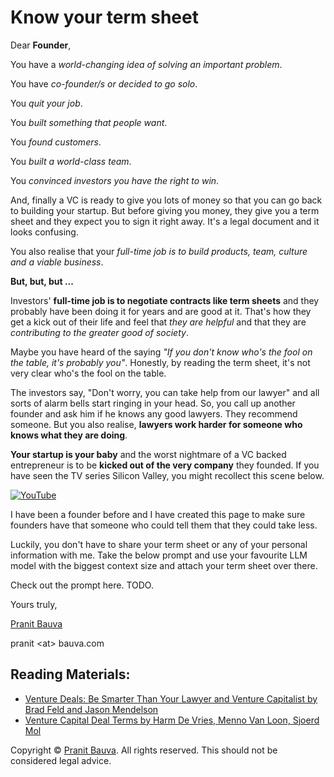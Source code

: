 # Know your term sheet

Dear **Founder**,

You have a *world-changing idea of solving an important problem*.

You have *co-founder/s or decided to go solo*.

You *quit your job*.

You *built something that people want*.

You *found customers*.

You *built a world-class team*.

You *convinced investors you have the right to win*.

And, finally a VC is ready to give you lots of money so that you can go back to building your startup. But before giving you money, they give you a term sheet and they expect you to sign it right away. It's a legal document and it looks confusing.

You also realise that your *full-time job is to build products, team, culture and a viable business*.

**But, but, but ...**

Investors' **full-time job is to negotiate contracts like term sheets** and they probably have been doing it for years and are good at it. That's how they get a kick out of their life and feel that *they are helpful* and that they are *contributing to the greater good of society*.

Maybe you have heard of the saying *"If you don't know who's the fool on the table, it's probably you"*. Honestly, by reading the term sheet, it's not very clear who's the fool on the table.

The investors say, "Don't worry, you can take help from our lawyer" and all sorts of alarm bells start ringing in your head. So, you call up another founder and ask him if he knows any good lawyers. They recommend someone. But you also realise, **lawyers work harder for someone who knows what they are doing**.

**Your startup is your baby** and the worst nightmare of a VC backed entrepreneur is to be **kicked out of the very company** they founded. If you have seen the TV series Silicon Valley, you might recollect this scene below.

[![YouTube](http://i.ytimg.com/vi/8ZgfTarNxdY/hqdefault.jpg)](https://www.youtube.com/watch?v=8ZgfTarNxdY)

I have been a founder before and I have created this page to make sure founders have that someone who could tell them that they could take less.

Luckily, you don't have to share your term sheet or any of your personal information with me. Take the below prompt and use your favourite LLM model with the biggest context size and attach your term sheet over there.

Check out the prompt here. TODO.

Yours truly,

[Pranit Bauva](https://bauva.com)

pranit &#60;at&#62; bauva.com

## Reading Materials:

 - [Venture Deals: Be Smarter Than Your Lawyer and Venture Capitalist by Brad Feld and Jason Mendelson](https://www.goodreads.com/book/show/11865558-venture-deals)
 - [Venture Capital Deal Terms by Harm De Vries, Menno Van Loon, Sjoerd Mol](https://www.goodreads.com/book/show/34091571-venture-capital-deal-terms)

 Copyright © [Pranit Bauva](https://bauva.com). All rights reserved. This should not be considered legal advice.